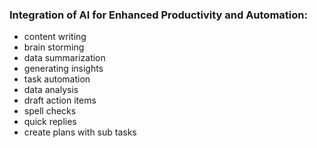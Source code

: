 ### Integration of AI for Enhanced Productivity and Automation:

- content writing
- brain storming
- data summarization
- generating insights
- task automation
- data analysis
- draft action items
- spell checks
- quick replies
- create plans with sub tasks
